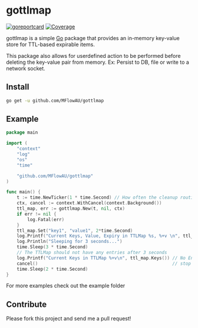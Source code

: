 # gottlmap
[![goreportcard](https://goreportcard.com/badge/github.com/MFlowAU/gottlmap)](https://goreportcard.com/report/github.com/MFlowAU/gottlmap)
[![Coverage](https://codecov.io/gh/MFlowAU/gottlmap/branch/main/graph/badge.svg)](https://codecov.io/gh/MFlowAU/gottlmap)
<!-- [![GoDoc](https://godoc.org/github.com/MFlowAU/gottlmap?status.svg)](https://godoc.org/github.com/MFlowAU/gottlmap) -->



gottlmap is a simple [Go](http://golang.org) package that provides an in-memory
key-value store for TTL-based expirable items.

This package also allows for userdefined action to be performed before deleting the key-value
pair from memory. Ex: Persist to DB, file or write to a network socket.


## Install


```bash
go get -u github.com/MFlowAU/gottlmap
```


## Example

```go
package main

import (
	"context"
	"log"
	"os"
	"time"

	"github.com/MFlowAU/gottlmap"
)

func main() {
	t := time.NewTicker(1 * time.Second) // How often the cleanup routine is called
	ctx, cancel := context.WithCancel(context.Background())
	ttl_map, err := gottlmap.New(t, nil, ctx)
	if err != nil {
		log.Fatal(err)
	}
	ttl_map.Set("key1", "value1", 2*time.Second)                                                     // expire the key in 2 seconds
	log.Printf("Current Keys, Value, Expiry in TTLMap %s, %+v \n", ttl_map.Keys(), ttl_map.Values()) // Key1: value1, Expires: 2s
	log.Println("Sleeping for 3 seconds...")
	time.Sleep(3 * time.Second)
	// The TTLMap should not have any entries after 3 seconds
	log.Printf("Current Keys in TTLMap %+v\n", ttl_map.Keys()) // No Entries
	cancel()                                                   // stop the ttlmap routine
	time.Sleep(2 * time.Second)
}

```
For more examples check out the example folder

## Contribute

Please fork this project and send me a pull request!
